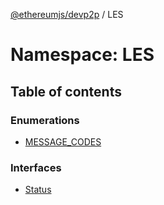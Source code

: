[@ethereumjs/devp2p](../README.md) / LES

# Namespace: LES

## Table of contents

### Enumerations

- [MESSAGE\_CODES](../enums/LES.MESSAGE_CODES.md)

### Interfaces

- [Status](../interfaces/LES.Status.md)
